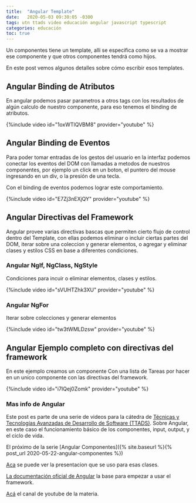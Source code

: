 ```yaml
---
title:  "Angular Template"
date:   2020-05-03 09:30:05 -0300
tags: utn ttads video educación angular javascript typescript
categories: educación
toc: true
---
```

Un componentes tiene un template, alli se especifica como se va a mostrar ese componente y que otros componentes tendrá como hijos.

En este post vemos algunos detalles sobre cómo escribir esos templates.

## Angular Binding de Atributos	

En angular podemos pasar parametros a otros tags con los resultados de algún calculo de nuestro componente, para eso tenemos el binding de atributos. 

{%include video id="1oxWTlQVBM8" provider="youtube" %}

## Angular Binding de Eventos

Para poder tomar entradas de los gestos del usuario en la interfaz podemos conectar los eventos del DOM con llamadas a metodos de nuestros componentes, por ejemplo un click en un boton, el puntero del mouse ingresando en un div, o la presión de una tecla.

Con el binding de eventos podemos lograr este comportamiento.

{%include video id="E7Zj3nEXjQY" provider="youtube" %}

## Angular Directivas del Framework

Angular provee varias directivas bascas que permiten cierto flujo de control dentro del Template, con ellas podemos eliminar o incluir ciertas partes del DOM, iterar sobre una coleccion y generar elementos, o agregar y eliminar clases y estilos CSS en base a diferentes condiciones. 

### Angular NgIf, NgClass, NgStyle

Condiciones para incuir o eliminar elementos, clases y estilos. 

{%include video id="sVUHTZhk3XU" provider="youtube" %}

### Angular NgFor

Iterar sobre colecciones y generar elementos

{%include video id="tw3tWMLDzsw" provider="youtube" %}


## Angular Ejemplo completo con directivas del framework

En este ejemplo creamos un componente Con una lista de Tareas por hacer en un unico componente con las directivas del framework. 

{%include video id="i7IQej0Zomk" provider="youtube" %}

### Mas info de Angular

Este post es parte de una serie de videos para la cátedra de [Técnicas y Tecnologías Avanzadas de Desarrollo de Software (TTADS)][ttads-github].
Sobre Angular, en este caso el funcionamiento básico de los componentes, input, output, y el ciclo de vida.

El próximo de la serie  [Angular Componentes]({% site.baseurl %}{% post_url 2020-05-22-angular-componentes %})

[Aca][ttads-presentacion] se puede ver la presentacion que se uso para esas clases.

[La documentación oficial de Angular](https://angular.io/docs) la base para empezar a usar el framework.

[Acá](https://www.youtube.com/channel/UCkRACqaN5XpgH0P5hyqpQEw/featured) el canal de youtube de la materia.


[ttads-github]: https://github.com/utnfrrottads/
[ttads-presentacion]: https://utnfrrottads.github.io/presentacion-angulario/#/
